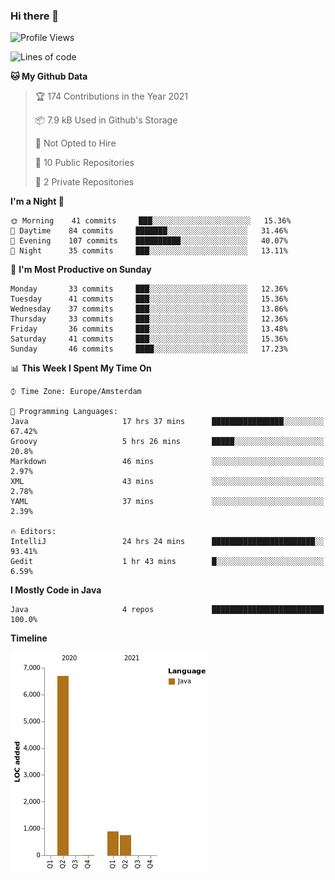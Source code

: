 ### Hi there 👋


<!--START_SECTION:waka-->
![Profile Views](http://img.shields.io/badge/Profile%20Views-0-blue)

![Lines of code](https://img.shields.io/badge/From%20Hello%20World%20I%27ve%20Written-8345%20lines%20of%20code-blue)

**🐱 My Github Data** 

> 🏆 174 Contributions in the Year 2021
 > 
> 📦 7.9 kB Used in Github's Storage 
 > 
> 🚫 Not Opted to Hire
 > 
> 📜 10 Public Repositories 
 > 
> 🔑 2 Private Repositories  
 > 
**I'm a Night 🦉** 

```text
🌞 Morning    41 commits     ███░░░░░░░░░░░░░░░░░░░░░░   15.36% 
🌆 Daytime    84 commits     ███████░░░░░░░░░░░░░░░░░░   31.46% 
🌃 Evening    107 commits    ██████████░░░░░░░░░░░░░░░   40.07% 
🌙 Night      35 commits     ███░░░░░░░░░░░░░░░░░░░░░░   13.11%

```
📅 **I'm Most Productive on Sunday** 

```text
Monday       33 commits     ███░░░░░░░░░░░░░░░░░░░░░░   12.36% 
Tuesday      41 commits     ███░░░░░░░░░░░░░░░░░░░░░░   15.36% 
Wednesday    37 commits     ███░░░░░░░░░░░░░░░░░░░░░░   13.86% 
Thursday     33 commits     ███░░░░░░░░░░░░░░░░░░░░░░   12.36% 
Friday       36 commits     ███░░░░░░░░░░░░░░░░░░░░░░   13.48% 
Saturday     41 commits     ███░░░░░░░░░░░░░░░░░░░░░░   15.36% 
Sunday       46 commits     ████░░░░░░░░░░░░░░░░░░░░░   17.23%

```


📊 **This Week I Spent My Time On** 

```text
⌚︎ Time Zone: Europe/Amsterdam

💬 Programming Languages: 
Java                     17 hrs 37 mins      ████████████████░░░░░░░░░   67.42% 
Groovy                   5 hrs 26 mins       █████░░░░░░░░░░░░░░░░░░░░   20.8% 
Markdown                 46 mins             ░░░░░░░░░░░░░░░░░░░░░░░░░   2.97% 
XML                      43 mins             ░░░░░░░░░░░░░░░░░░░░░░░░░   2.78% 
YAML                     37 mins             ░░░░░░░░░░░░░░░░░░░░░░░░░   2.39%

🔥 Editors: 
IntelliJ                 24 hrs 24 mins      ███████████████████████░░   93.41% 
Gedit                    1 hr 43 mins        █░░░░░░░░░░░░░░░░░░░░░░░░   6.59%

```

**I Mostly Code in Java** 

```text
Java                     4 repos             █████████████████████████   100.0%

```


**Timeline**

![Chart not found](https://raw.githubusercontent.com/powercasgamer/powercasgamer/master/charts/bar_graph.png) 


<!--END_SECTION:waka-->
